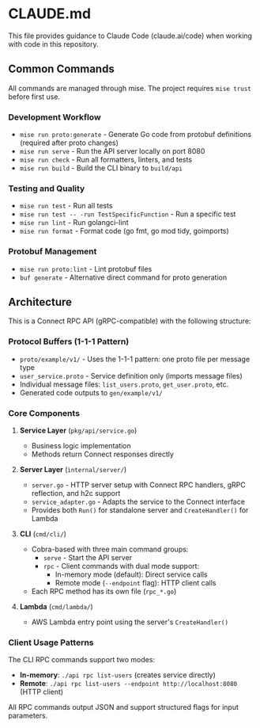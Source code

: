 # CLAUDE.md

This file provides guidance to Claude Code (claude.ai/code) when working with code in this repository.

## Common Commands

All commands are managed through mise. The project requires `mise trust` before first use.

### Development Workflow
- `mise run proto:generate` - Generate Go code from protobuf definitions (required after proto changes)
- `mise run serve` - Run the API server locally on port 8080
- `mise run check` - Run all formatters, linters, and tests
- `mise run build` - Build the CLI binary to `build/api`

### Testing and Quality
- `mise run test` - Run all tests
- `mise run test -- -run TestSpecificFunction` - Run a specific test
- `mise run lint` - Run golangci-lint
- `mise run format` - Format code (go fmt, go mod tidy, goimports)

### Protobuf Management
- `mise run proto:lint` - Lint protobuf files
- `buf generate` - Alternative direct command for proto generation

## Architecture

This is a Connect RPC API (gRPC-compatible) with the following structure:

### Protocol Buffers (1-1-1 Pattern)
- `proto/example/v1/` - Uses the 1-1-1 pattern: one proto file per message type
- `user_service.proto` - Service definition only (imports message files)
- Individual message files: `list_users.proto`, `get_user.proto`, etc.
- Generated code outputs to `gen/example/v1/`

### Core Components
1. **Service Layer** (`pkg/api/service.go`)
   - Business logic implementation
   - Methods return Connect responses directly

2. **Server Layer** (`internal/server/`)
   - `server.go` - HTTP server setup with Connect RPC handlers, gRPC reflection, and h2c support
   - `service_adapter.go` - Adapts the service to the Connect interface
   - Provides both `Run()` for standalone server and `CreateHandler()` for Lambda

3. **CLI** (`cmd/cli/`)
   - Cobra-based with three main command groups:
     - `serve` - Start the API server
     - `rpc` - Client commands with dual mode support:
       - In-memory mode (default): Direct service calls
       - Remote mode (`--endpoint` flag): HTTP client calls
   - Each RPC method has its own file (`rpc_*.go`)

4. **Lambda** (`cmd/lambda/`)
   - AWS Lambda entry point using the server's `CreateHandler()`

### Client Usage Patterns
The CLI RPC commands support two modes:
- **In-memory**: `./api rpc list-users` (creates service directly)
- **Remote**: `./api rpc list-users --endpoint http://localhost:8080` (HTTP client)

All RPC commands output JSON and support structured flags for input parameters.